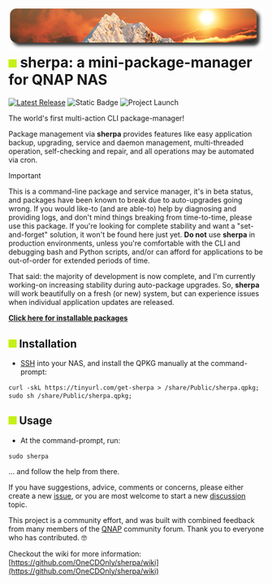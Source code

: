 ![icon](images/sherpa.readme.png)
![#c5f015](images/lime.png) sherpa: a mini-package-manager for QNAP NAS
============================================
[![Latest Release](https://img.shields.io/github/v/release/OneCDOnly/sherpa?logo=github&label=latest%20release)](https://github.com/OneCDOnly/sherpa/releases/latest) ![Static Badge](https://img.shields.io/badge/release_status-beta-orange?logo=github) ![Project Launch](https://img.shields.io/date/1494050732?logo=github&label=project%20launch)

The world's first multi-action CLI package-manager!

Package management via **sherpa** provides features like easy application backup, upgrading, service and daemon management, multi-threaded operation, self-checking and repair, and all operations may be automated via cron.

> [!IMPORTANT]
> This is a command-line package and service manager, it's in beta status, and packages have been known to break due to auto-upgrades going wrong. If you would like-to (and are able-to) help by diagnosing and providing logs, and don't mind things breaking from time-to-time, please use this package. If you're looking for complete stability and want a "set-and-forget" solution, it won't be found here just yet. <b>Do not</b> use <b>sherpa</b> in production environments, unless you're comfortable with the CLI and debugging bash and Python scripts, and/or can afford for applications to be out-of-order for extended periods of time.
>
> That said: the majority of development is now complete, and I'm currently working-on increasing stability during auto-package upgrades. So, <b>sherpa</b> will work beautifully on a fresh (or new) system, but can experience issues when individual application updates are released.

<b>[Click here for installable packages](https://github.com/OneCDOnly/sherpa/wiki/Packages)</b>
## ![#c5f015](images/lime.png) Installation
- [SSH](https://www.qnap.com/en/how-to/faq/article/how-do-i-access-my-qnap-nas-using-ssh) into your NAS, and install the QPKG manually at the command-prompt:
```
curl -skL https://tinyurl.com/get-sherpa > /share/Public/sherpa.qpkg;
sudo sh /share/Public/sherpa.qpkg;
```
## ![#c5f015](images/lime.png) Usage
- At the command-prompt, run:
```
sudo sherpa
```
... and follow the help from there.

If you have suggestions, advice, comments or concerns, please either create a new [issue](https://github.com/OneCDOnly/sherpa/issues/new), or you are most welcome to start a new [discussion](https://github.com/OneCDOnly/sherpa/discussions/new/choose) topic.

This project is a community effort, and was built with combined feedback from many members of the [QNAP](https://forum.qnap.com/viewtopic.php?f=320&t=132373) community forum. Thank you to everyone who has contributed. 🤓

Checkout the wiki for more information: [https://github.com/OneCDOnly/sherpa/wiki](https://github.com/OneCDOnly/sherpa/wiki)
